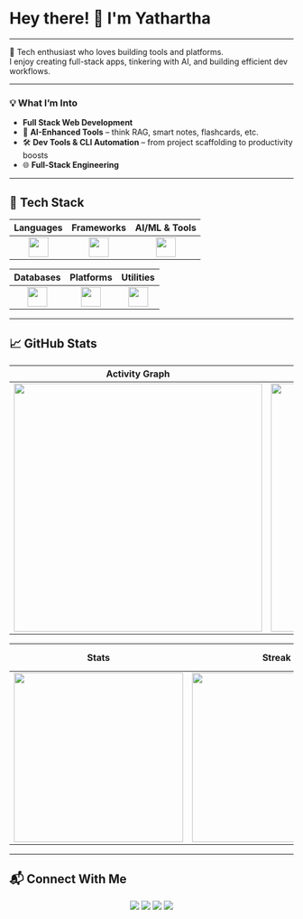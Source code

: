 # Hey there! 👋 I'm Yathartha

---

🚀 Tech enthusiast who loves building tools and platforms.  
I enjoy creating full-stack apps, tinkering with AI, and building efficient dev workflows.  

---

### 💡 What I’m Into
- **Full Stack Web Development**
- 🧠 **AI-Enhanced Tools** – think RAG, smart notes, flashcards, etc.
- 🛠️ **Dev Tools & CLI Automation** – from project scaffolding to productivity boosts
- 🌐 **Full-Stack Engineering** 

---

## 🧰 Tech Stack

<div align="center">

| Languages | Frameworks | AI/ML & Tools |
|:---------:|:----------:|:-------------:|
| <img src="https://skillicons.dev/icons?i=js,ts,python,c" height="35"/> | <img src="https://skillicons.dev/icons?i=react,nextjs,nodejs,express,tailwind,firebase" height="35"/> | <img src="https://skillicons.dev/icons?i=pytorch,tensorflow" height="35"/> |

| Databases | Platforms | Utilities |
|:---------:|:---------:|:---------:|
| <img src="https://skillicons.dev/icons?i=mongodb,mysql,sqlite" height="35"/> | <img src="https://skillicons.dev/icons?i=vercel,netlify,github" height="35"/> | <img src="https://skillicons.dev/icons?i=git,vscode,docker,figma,anaconda" height="35"/> |

</div>

---

## 📈 GitHub Stats

<div align="center">

| Activity Graph | Profile Summary |
|:--------------:|:---------------:|
| <img src="https://github-readme-activity-graph.vercel.app/graph?username=Yathartha19&theme=tokyo-night&hide_border=true&area=true" width="440"/> | <img src="http://github-profile-summary-cards.vercel.app/api/cards/profile-details?username=Yathartha19&theme=tokyonight" width="440"/> |

| Stats | Streak | Top Languages |
|:-----:|:------:|:-------------:|
| <img src="https://github-readme-stats.vercel.app/api?username=Yathartha19&show_icons=true&theme=tokyonight&hide=stars" width="300"/> | <img src="https://github-readme-stats.vercel.app/api/top-langs/?username=Yathartha19&layout=compact&theme=tokyonight" width="300"/> |

</div>

---

## 📬 Connect With Me

<p align="center">
  <a href="mailto:aarushyathartha19@gmail.com"><img src="https://img.shields.io/badge/Email-red?style=flat-square&logo=gmail&logoColor=white"></a>
  <a href="https://www.linkedin.com/in/yathartha-aarush-4153ba2a4/"><img src="https://img.shields.io/badge/LinkedIn-blue?style=flat-square&logo=linkedin&logoColor=white"></a>
  <a href="https://discordapp.com/users/tensei1905"><img src="https://img.shields.io/badge/Discord-7289da?style=flat-square&logo=discord&logoColor=white"></a>
  <a href="https://github.com/Yathartha19"><img src="https://img.shields.io/badge/GitHub-181717?style=flat-square&logo=github&logoColor=white"></a>
</p>
